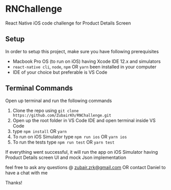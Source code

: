# RNChallenge

React Native iOS code challenge for Product Details Screen

## Setup

In order to setup this project, make sure you have following prerequisites

- Macbook Pro OS (to run on iOS) having Xcode IDE 12.x and simulators
- `react-native cli`, `node`, `npm` OR `yarn` been installed in your computer
- IDE of your choice but preferable is VS Code

## Terminal Commands

Open up terminal and run the following commands

1. Clone the repo using `git clone https://github.com/ZubairKh/RNChallenge.git`
2. Open up the root folder in VS Code IDE and open terminal inside VS Code
3. type `npm install` OR `yarn`
4. To run on iOS Simulator type `npm run ios` OR `yarn ios`
5. To run the tests type `npm run test` OR `yarn test`

If everything went successful, it will run the app on iOS Simulator having Product Details screen UI and mock Json implementation

feel free to ask any questions @ zubair.zrk@gmail.com OR contact Daniel to have a chat with me

Thanks!
